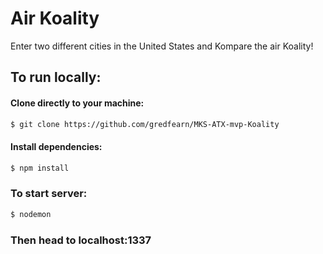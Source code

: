 # Air Koality
Enter two different cities in the United States and Kompare the air Koality! 

## To run locally:
#### Clone directly to your machine:
```sh
$ git clone https://github.com/gredfearn/MKS-ATX-mvp-Koality
```
#### Install dependencies:
```sh
$ npm install 
```

### To start server:
```sh
$ nodemon
```

### Then head to localhost:1337
